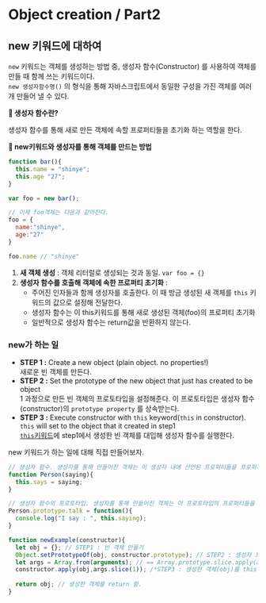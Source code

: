 # Object creation / Part2

## new 키워드에 대하여

`new` 키워드는 객체를 생성하는 방법 중, 생성자 함수(Constructor) 를 사용하여 객체를 만들 때 함께 쓰는 키워드이다.<br> `new 생성자함수명()` 의 형식을 통해 자바스크립트에서 동일한 구성을 가진 객체를 여러 개 만들어 낼 수 있다.

**📌 생성자 함수란?**

생성자 함수를 통해 새로 만든 객체에 속할 프로퍼티들을 초기화 하는 역할을 한다.



**📌 new키워드와 생성자를 통해 객체를 만드는 방법**

```javascript
function bar(){
  this.name = "shinye";
  this.age "27";
}

var foo = new bar();

// 이제 foo객체는 다음과 같아진다.
foo = {
  name:"shinye",
  age:"27"
}

foo.name // "shinye"
```



1. **새 객체 생성** : 객체 리터럴로 생성되는 것과 동일. `var foo = {}`
2. **생성자 함수를 호출해 객체에 속한 프로퍼티 초기화** : 
   - 주어진 인자들과 함께 생성자를 호출한다. 이 때 방금 생성된 새 객체를 `this` 키워드의 값으로 설정해 전달한다. 
   - 생성자 함수는 이 this키워드를 통해 새로 생성된 객체(foo)의 프로퍼티 초기화
   - 일반적으로 생성자 함수는 return값을 반환하지 않는다.



### new가 하는 일

- **STEP 1 :** Create a new object (plain object. no properties!)<br>새로운 빈 객체를 만든다.
- **STEP 2 :** Set the prototype of the new object that just has created to be object<br>1 과정으로 만든 빈 객체의 프로토타입을 설정해준다. 이 프로토타입은 생성자 함수(constructor)의 `prototype property` 를 상속받는다.
- **STEP 3 :** Execute constructor with `this` keyword(`this` in constructor). `this` will set to the object that it created in step1<br>[`this`키워드](https://github.com/Shinye/TIL/blob/master/JavaScript/bind_this.md#this)에 step1에서 생성한 빈 객체를 대입해 생성자 함수를 실행한다.



new 키워드가 하는 일에 대해 직접 만들어보자.

```javascript
// 생성자 함수. 생성자를 통해 만들어진 객체는 이 생성자 내에 선언된 프로퍼티들을 프로퍼티로 갖는다.
function Person(saying){ 
  this.says = saying;
}

// 생성자 함수의 프로토타입. 생성자를 통해 만들어진 객체는 이 프로토타입의 프로퍼티들을 '상속'받는다.
Person.prototype.talk = function(){ 
  console.log("I say : ", this.saying);
}

function newExample(constructor){
  let obj = {}; // STEP1 : 빈 객체 만들기
  Object.setPrototypeOf(obj, constructor.prototype); // STEP2 : 생성자 프로퍼티 상속받기
  let args = Array.from(arguments); // == Array.prototype.slice.apply(arguments)
  constructor.apply(obj,args.slice(1)); /*STEP3 : 생성한 객체(obj)를 this에 넣어 생성자 함수 실행. 	이 생성자 함수를 실행시킴으로써 obj.says = saying이라는 객체의 프로퍼티가 추가되는 것이다.*/  
  
  return obj; // 생성한 객체를 return 함.
}
```

